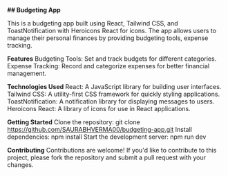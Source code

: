 **## Budgeting App**

This is a budgeting app built using React, Tailwind CSS, and ToastNotification with Heroicons React for icons. The app allows users to manage their personal finances by providing budgeting tools, expense tracking.

**Features**
Budgeting Tools: Set and track budgets for different categories.
Expense Tracking: Record and categorize expenses for better financial management.

**Technologies Used**
React: A JavaScript library for building user interfaces.
Tailwind CSS: A utility-first CSS framework for quickly styling applications.
ToastNotification: A notification library for displaying messages to users.
Heroicons React: A library of icons for use in React applications.

**Getting Started**
Clone the repository: git clone https://github.com/SAURABHVERMA00/budgeting-app.git
Install dependencies: npm install
Start the development server: npm run dev

**Contributing**
Contributions are welcome! If you'd like to contribute to this project, please fork the repository and submit a pull request with your changes.

